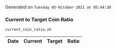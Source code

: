 Generated on `Tuesday 05-October-2021 at 05:44:30`

### Current to Target Coin Ratio
`current_coin_ratio.sh`

Date|Current|Target|Ratio
---|---|---|---
